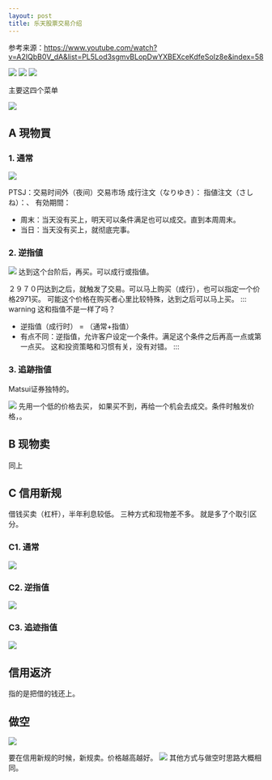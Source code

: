 ```yaml
---
layout: post
title: 乐天股票交易介绍
---
```


参考来源：https://www.youtube.com/watch?v=A2IQbB0V_dA&list=PL5Lod3sgmvBLopDwYXBEXceKdfeSoIz8e&index=58

![](/docs/images/2020-11-03-17-44-46.png)
![](/docs/images/2020-11-03-17-44-57.png)
![](/docs/images/2020-11-03-17-45-16.png)

主要这四个菜单

![](/docs/images/2020-11-03-17-45-43.png)

## A 現物買


### 1. 通常
![](/docs/images/2020-11-03-17-47-06.png)

PTSJ：交易时间外（夜间）交易市场
成行注文（なりゆき）：
指値注文（さしね）：、
有効期間：
- 周末：当天没有买上，明天可以条件满足也可以成交。直到本周周末。
- 当日：当天没有买上，就彻底完事。
  
### 2. 逆指値
![](/docs/images/2020-11-03-17-50-43.png)
达到这个台阶后，再买。可以成行或指値。

２９７０円达到之后，就触发了交易。可以马上购买（成行），也可以指定一个价格2971买。
可能这个价格在购买者心里比较特殊，达到之后可以马上买。
::: warning  这和指值不是一样了吗？
 - 逆指值（成行时） = （通常+指值）
 - 有点不同：逆指值，允许客户设定一个条件。满足这个条件之后再高一点或第一点买。
  这和投资策略和习惯有关，没有对错。
:::


### 3. 追跡指値

Matsui证券独特的。

![](/docs/images/2020-11-03-18-00-56.png)
先用一个低的价格去买，
如果买不到，再给一个机会去成交。条件时触发价格，。


## B 现物卖

同上

## C 信用新规
借钱买卖（杠杆），半年利息较低。
三种方式和现物差不多。
就是多了个取引区分。

### C1. 通常
![](/docs/images/2020-11-03-18-04-23.png)

### C2. 逆指值
![](/docs/images/2020-11-03-18-04-12.png)

### C3. 追迹指值
![](/docs/images/2020-11-03-18-04-00.png)

## 信用返济
指的是把借的钱还上。

## 做空
![](/docs/images/2020-11-03-18-05-01.png)

要在信用新规的时候，新规卖。价格越高越好。
![](/docs/images/2020-11-03-18-06-50.png)
其他方式与做空时思路大概相同。





